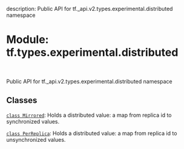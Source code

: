 description: Public API for tf._api.v2.types.experimental.distributed namespace

<div itemscope itemtype="http://developers.google.com/ReferenceObject">
<meta itemprop="name" content="tf.types.experimental.distributed" />
<meta itemprop="path" content="Stable" />
</div>

# Module: tf.types.experimental.distributed

<!-- Insert buttons and diff -->

<table class="tfo-notebook-buttons tfo-api nocontent" align="left">

</table>



Public API for tf._api.v2.types.experimental.distributed namespace



## Classes

[`class Mirrored`](../../../tf/types/experimental/distributed/Mirrored.md): Holds a distributed value: a map from replica id to synchronized values.

[`class PerReplica`](../../../tf/types/experimental/distributed/PerReplica.md): Holds a distributed value: a map from replica id to unsynchronized values.

